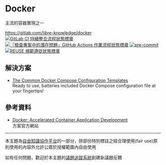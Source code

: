 # Docker

主流的容器實現之一

<https://gitlab.com/libre-knowledge/docker>  
[![GitLab CI 持續整合流程狀態標章](https://gitlab.com/libre-knowledge/docker/badges/main/pipeline.svg?ignore_skipped=true "點擊查看 GitLab CI 持續整合流程的運行狀態")](https://gitlab.com/libre-knowledge/docker/-/commits/main) [![「檢查專案中的潛在問題」GitHub Actions 作業流程狀態標章](https://github.com/libre-knowledge/docker/actions/workflows/check-potential-problems.yml/badge.svg "本專案使用 GitHub Actions 自動化檢查專案中的潛在問題")](https://github.com/libre-knowledge/docker/actions/workflows/check-potential-problems.yml) [![pre-commit](https://img.shields.io/badge/pre--commit-enabled-brightgreen?logo=pre-commit&logoColor=white "本專案使用 pre-commit 檢查專案中的潛在問題")](https://github.com/pre-commit/pre-commit) [![REUSE 規範遵從狀態標章](https://api.reuse.software/badge/github.com/libre-knowledge/docker "本專案遵從 REUSE 規範降低軟體授權合規成本")](https://api.reuse.software/info/github.com/libre-knowledge/docker)

## 解決方案

* [The Common Docker Compose Configuration Templates](https://github.com/the-common/docker-compose-config-templates)  
  Ready to use, batteries included Docker Compose configuration file at your fingertips!

## 參考資料

* [Docker: Accelerated Container Application Development](https://www.docker.com/)  
  方案官方網站

---

本主題為[自由知識協作平台](https://libre-knowledge.github.io/)的一部分，除部份特別標註之經合理使用(fair use)原則使用的內容外允許公眾於授權範圍內自由使用

如有任何問題，歡迎於本主題的[議題追蹤系統](https://github.com/libre-knowledge/docker/issues)創建新議題反饋
